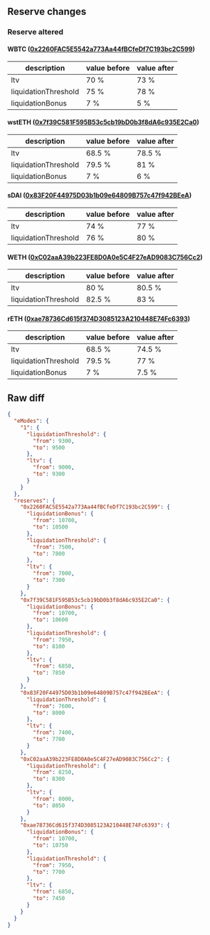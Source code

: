 ## Reserve changes

### Reserve altered

#### WBTC ([0x2260FAC5E5542a773Aa44fBCfeDf7C193bc2C599](https://etherscan.io/address/0x2260FAC5E5542a773Aa44fBCfeDf7C193bc2C599))

| description | value before | value after |
| --- | --- | --- |
| ltv | 70 % | 73 % |
| liquidationThreshold | 75 % | 78 % |
| liquidationBonus | 7 % | 5 % |


#### wstETH ([0x7f39C581F595B53c5cb19bD0b3f8dA6c935E2Ca0](https://etherscan.io/address/0x7f39C581F595B53c5cb19bD0b3f8dA6c935E2Ca0))

| description | value before | value after |
| --- | --- | --- |
| ltv | 68.5 % | 78.5 % |
| liquidationThreshold | 79.5 % | 81 % |
| liquidationBonus | 7 % | 6 % |


#### sDAI ([0x83F20F44975D03b1b09e64809B757c47f942BEeA](https://etherscan.io/address/0x83F20F44975D03b1b09e64809B757c47f942BEeA))

| description | value before | value after |
| --- | --- | --- |
| ltv | 74 % | 77 % |
| liquidationThreshold | 76 % | 80 % |


#### WETH ([0xC02aaA39b223FE8D0A0e5C4F27eAD9083C756Cc2](https://etherscan.io/address/0xC02aaA39b223FE8D0A0e5C4F27eAD9083C756Cc2))

| description | value before | value after |
| --- | --- | --- |
| ltv | 80 % | 80.5 % |
| liquidationThreshold | 82.5 % | 83 % |


#### rETH ([0xae78736Cd615f374D3085123A210448E74Fc6393](https://etherscan.io/address/0xae78736Cd615f374D3085123A210448E74Fc6393))

| description | value before | value after |
| --- | --- | --- |
| ltv | 68.5 % | 74.5 % |
| liquidationThreshold | 79.5 % | 77 % |
| liquidationBonus | 7 % | 7.5 % |


## Raw diff

```json
{
  "eModes": {
    "1": {
      "liquidationThreshold": {
        "from": 9300,
        "to": 9500
      },
      "ltv": {
        "from": 9000,
        "to": 9300
      }
    }
  },
  "reserves": {
    "0x2260FAC5E5542a773Aa44fBCfeDf7C193bc2C599": {
      "liquidationBonus": {
        "from": 10700,
        "to": 10500
      },
      "liquidationThreshold": {
        "from": 7500,
        "to": 7800
      },
      "ltv": {
        "from": 7000,
        "to": 7300
      }
    },
    "0x7f39C581F595B53c5cb19bD0b3f8dA6c935E2Ca0": {
      "liquidationBonus": {
        "from": 10700,
        "to": 10600
      },
      "liquidationThreshold": {
        "from": 7950,
        "to": 8100
      },
      "ltv": {
        "from": 6850,
        "to": 7850
      }
    },
    "0x83F20F44975D03b1b09e64809B757c47f942BEeA": {
      "liquidationThreshold": {
        "from": 7600,
        "to": 8000
      },
      "ltv": {
        "from": 7400,
        "to": 7700
      }
    },
    "0xC02aaA39b223FE8D0A0e5C4F27eAD9083C756Cc2": {
      "liquidationThreshold": {
        "from": 8250,
        "to": 8300
      },
      "ltv": {
        "from": 8000,
        "to": 8050
      }
    },
    "0xae78736Cd615f374D3085123A210448E74Fc6393": {
      "liquidationBonus": {
        "from": 10700,
        "to": 10750
      },
      "liquidationThreshold": {
        "from": 7950,
        "to": 7700
      },
      "ltv": {
        "from": 6850,
        "to": 7450
      }
    }
  }
}
```
